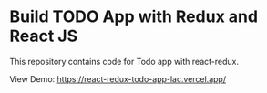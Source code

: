 # Build TODO App with Redux and React JS

This repository contains code for Todo app with react-redux.

View Demo:
https://react-redux-todo-app-lac.vercel.app/
